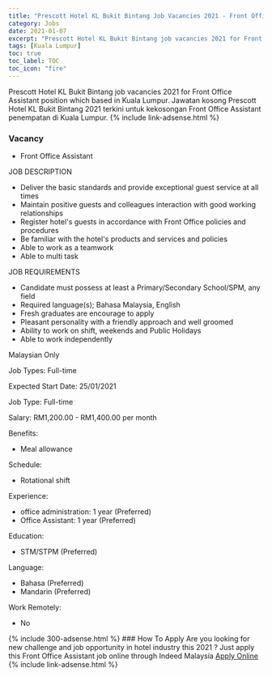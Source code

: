 ```yaml
---
title: "Prescott Hotel KL Bukit Bintang Job Vacancies 2021 - Front Office Assistant" 
category: Jobs 
date: 2021-01-07 
excerpt: "Prescott Hotel KL Bukit Bintang job vacancies 2021 for Front Office Assistant position which based in Kuala Lumpur. Jawatan kosong Prescott Hotel KL Bukit Bintang 2021 terkini untuk kekosongan Front Office Assistant penempatan di Kuala Lumpur" 
tags: [Kuala Lumpur] 
toc: true 
toc_label: TOC 
toc_icon: "fire" 
--- 
```


Prescott Hotel KL Bukit Bintang job vacancies 2021 for Front Office Assistant position which based in Kuala Lumpur. Jawatan kosong Prescott Hotel KL Bukit Bintang 2021 terkini untuk kekosongan Front Office Assistant penempatan di Kuala Lumpur. 
{% include link-adsense.html %} 
### Vacancy 
- Front Office Assistant 
<div><p>JOB DESCRIPTION</p><ul><li>Deliver the basic standards and provide exceptional guest service at all times</li><li>Maintain positive guests and colleagues interaction with good working relationships</li><li>Register hotel's guests in accordance with Front Office policies and procedures</li><li>Be familiar with the hotel's products and services and policies</li><li>Able to work as a teamwork</li><li>Able to multi task</li></ul><p>JOB REQUIREMENTS</p><ul><li>Candidate must possess at least a Primary/Secondary School/SPM, any field</li><li>Required language(s); Bahasa Malaysia, English</li><li>Fresh graduates are encourage to apply</li><li>Pleasant personality with a friendly approach and well groomed</li><li>Ability to work on shift, weekends and Public Holidays</li><li>Able to work independently</li></ul><p>Malaysian Only</p><p>Job Types: Full-time</p><p>Expected Start Date: 25/01/2021</p><p>Job Type: Full-time</p><p>Salary: RM1,200.00 - RM1,400.00 per month</p><p>Benefits:</p><ul><li>Meal allowance</li></ul><p>Schedule:</p><ul><li>Rotational shift</li></ul><p>Experience:</p><ul><li>office administration: 1 year (Preferred)</li><li>Office Assistant: 1 year (Preferred)</li></ul><p>Education:</p><ul><li>STM/STPM (Preferred)</li></ul><p>Language:</p><ul><li>Bahasa (Preferred)</li><li>Mandarin (Preferred)</li></ul><p>Work Remotely:</p><ul><li>No</li></ul></div> 
{% include 300-adsense.html %} 
### How To Apply 
Are you looking for new challenge and job opportunity in hotel industry this 2021 ?
Just apply this Front Office Assistant job online through Indeed Malaysia 
<a href="https://malaysia.indeed.com/viewjob?jk=770ddc786e3c9c4a" class="btn btn--info" target="_blank" rel="nofollow noopenner">Apply Online</a> 
{% include link-adsense.html %} 